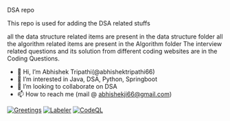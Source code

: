 DSA repo

This repo is used for adding the DSA related stuffs

all the data structure related items are present in the data structure folder
all the algorithm related items are present in the Algorithm folder
The interview related questions and its solution from different coding websites are in the Coding Questions.

- 👋 Hi, I’m Abhishek Tripathi(@abhishektripathi66)
- 👀 I’m interested in Java, DSA, Python, Springboot
- 💞️ I’m looking to collaborate on DSA
- 📫 How to reach me (mail @ abhishekji66@gmail.com)


[![Greetings](https://github.com/abhishektripathi66/DSA/actions/workflows/greetings.yml/badge.svg)](https://github.com/abhishektripathi66/DSA/actions/workflows/greetings.yml)
[![Labeler](https://github.com/abhishektripathi66/DSA/actions/workflows/labeler.yml/badge.svg)](https://github.com/abhishektripathi66/DSA/actions/workflows/labeler.yml)
[![CodeQL](https://github.com/abhishektripathi66/DSA/actions/workflows/github-code-scanning/codeql/badge.svg)](https://github.com/abhishektripathi66/DSA/actions/workflows/github-code-scanning/codeql)
